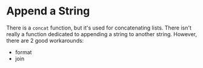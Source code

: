 # Append a String

There is a `concat` function, but it's used for concatenating lists. There isn't really a function dedicated to appending a string to another string. However, there are 2 good workarounds:

* format
* join
